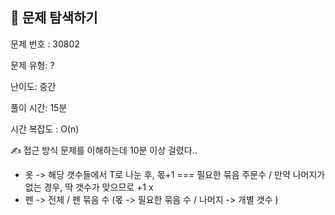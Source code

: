 ## 📌 문제 탐색하기

문제 번호 : 30802

문제 유형: ?

난이도: 중간

풀이 시간: 15분

시간 복잡도 : O(n)

✍ 접근 방식
문제를 이해하는데 10분 이상 걸렸다..

- 옷 -> 해당 갯수들에서 T로 나눈 후, 몫+1 === 필요한 묶음 주문수 / 만약 나머지가 없는 경우, 딱 갯수가 맞으므로 +1 x
- 펜 -> 전체 / 펜 묶음 수 (몫 -> 필요한 묶음 수 / 나머지 -> 개별 갯수 )
